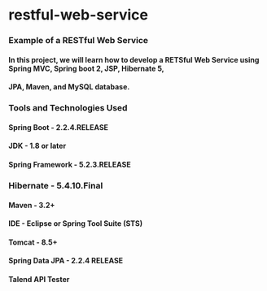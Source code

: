 # restful-web-service

### Example of a RESTful Web Service

#### In this project, we will learn how to develop a RETSful Web Service using Spring MVC, Spring boot 2, JSP, Hibernate 5, 
#### JPA, Maven, and MySQL database.

### Tools and Technologies Used

#### Spring Boot - 2.2.4.RELEASE
#### JDK - 1.8 or later
#### Spring Framework - 5.2.3.RELEASE
### Hibernate - 5.4.10.Final
#### Maven - 3.2+
#### IDE - Eclipse or Spring Tool Suite (STS)
#### Tomcat - 8.5+
#### Spring Data JPA - 2.2.4 RELEASE
#### Talend API Tester
